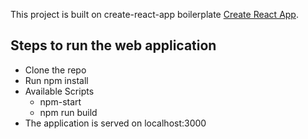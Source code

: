 This project is built on create-react-app boilerplate  [Create React App](https://github.com/facebookincubator/create-react-app).

## Steps to run the web application

- Clone the repo
- Run npm install
- Available Scripts
  - npm-start
  - npm run build
- The application is served on localhost:3000

